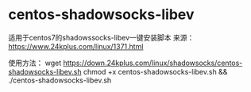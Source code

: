 # centos-shadowsocks-libev

适用于centos7的shadowssocks-libev一键安装脚本
来源：https://www.24kplus.com/linux/1371.html

使用方法：
wget https://down.24kplus.com/linux/shadowsocks/centos-shadowsocks-libev.sh
chmod +x centos-shadowsocks-libev.sh && ./centos-shadowsocks-libev.sh
